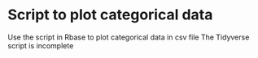 # Script to plot categorical data 

Use the script in Rbase to plot categorical data in csv file
The Tidyverse script is incomplete
